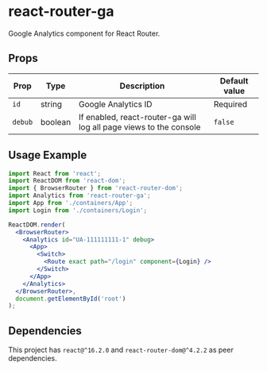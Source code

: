 # react-router-ga

Google Analytics component for React Router.

## Props

| Prop | Type | Description | Default value |
|------|------|-------------|---------------|
| `id` | string | Google Analytics ID | Required |
| `debub` | boolean | If enabled, react-router-ga will log all page views to the console | `false` |

## Usage Example

```jsx
import React from 'react';
import ReactDOM from 'react-dom';
import { BrowserRouter } from 'react-router-dom';
import Analytics from 'react-router-ga';
import App from './containers/App';
import Login from './containers/Login';

ReactDOM.render(
  <BrowserRouter>
    <Analytics id="UA-111111111-1" debug>
      <App>
        <Switch>
          <Route exact path="/login" component={Login} />
        </Switch>
      </App>
    </Analytics>
  </BrowserRouter>,
  document.getElementById('root')
);
```

## Dependencies

This project has `react@^16.2.0` and `react-router-dom@^4.2.2` as peer dependencies.

